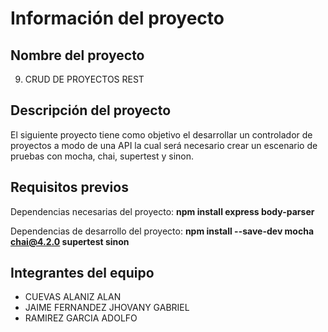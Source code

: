 # Información del proyecto
## Nombre del proyecto
9. CRUD DE PROYECTOS REST

## Descripción del proyecto
El siguiente proyecto tiene como objetivo el desarrollar un controlador de
proyectos a modo de una API la cual será necesario crear un escenario de pruebas
con mocha, chai, supertest y sinon.

## Requisitos previos
Dependencias necesarias del proyecto:
**npm install express body-parser**

Dependencias de desarrollo del proyecto:
**npm install --save-dev mocha chai@4.2.0 supertest sinon**


## Integrantes del equipo
- CUEVAS ALANIZ ALAN
- JAIME FERNANDEZ JHOVANY GABRIEL
- RAMIREZ GARCIA ADOLFO